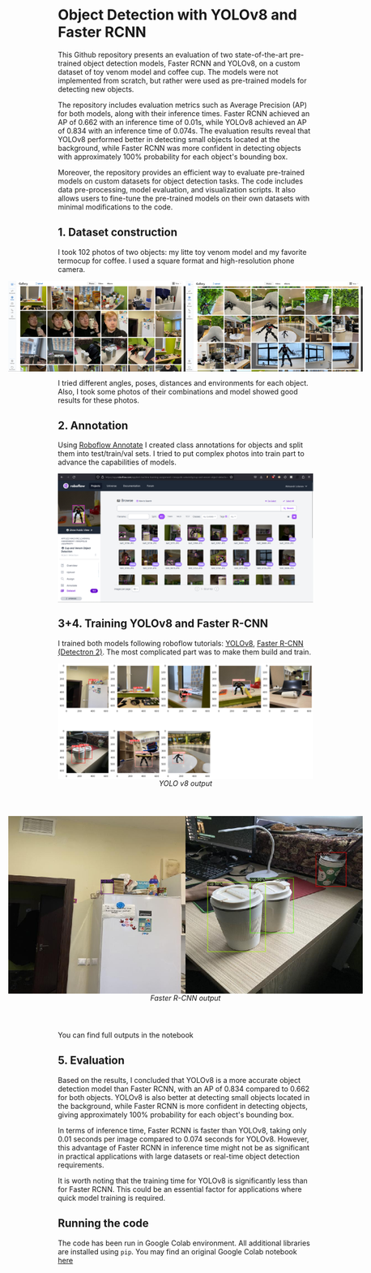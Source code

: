 # Object Detection with YOLOv8 and Faster RCNN

This Github repository presents an evaluation of two state-of-the-art pre-trained object detection models, Faster RCNN and YOLOv8, on a custom dataset of toy venom model and coffee cup. The models were not implemented from scratch, but rather were used as pre-trained models for detecting new objects.

The repository includes evaluation metrics such as Average Precision (AP) for both models, along with their inference times. Faster RCNN achieved an AP of 0.662 with an inference time of 0.01s, while YOLOv8 achieved an AP of 0.834 with an inference time of 0.074s. The evaluation results reveal that YOLOv8 performed better in detecting small objects located at the background, while Faster RCNN was more confident in detecting objects with approximately 100% probability for each object's bounding box.

Moreover, the repository provides an efficient way to evaluate pre-trained models on custom datasets for object detection tasks. The code includes data pre-processing, model evaluation, and visualization scripts. It also allows users to fine-tune the pre-trained models on their own datasets with minimal modifications to the code.

## 1. Dataset construction

I took 102 photos of two objects: my litte toy venom model and my favorite termocup for coffee. I used a square format and high-resolution phone camera.

<div style="width: 100%; display: flex; justify-content: center">
    <img src="./img/screen01.png" width=350>
    <img src="./img/screen0.png" width=350>
</div>

I tried different angles, poses, distances and environments for each object. Also, I took some photos of their combinations and model showed good results for these photos. 

## 2. Annotation

Using [Roboflow Annotate](https://roboflow.com/annotate) I created class annotations for objects and split them into test/train/val sets. I tried to put complex photos into train part to advance the capabilities of models.

<div style="width: 100%; display: flex; justify-content: center">
    <img src="./img/screen1.png" width=700>
</div>

## 3+4. Training YOLOv8 and Faster R-CNN

I trained both models following roboflow tutorials: [YOLOv8](https://blog.roboflow.com/how-to-train-yolov8-on-a-custom-dataset/), [Faster R-CNN (Detectron 2)](https://blog.roboflow.com/how-to-train-detectron2/). The most complicated part was to make them build and train.

<div style="width: 100%; display: flex; flex-direction: column; align-items: center; margin-bottom: 4em">
    <img src="./img/screen2.png" width=700>
    <span><i>YOLO v8 output</i></span>
</div>

<div style="width: 100%; display: flex; flex-direction: column; align-items: center; margin-bottom: 4em">
   <div style="width: 100%; display: flex; justify-content: center">
        <img src="./img/screen3.png" width=350>
        <img src="./img/screen4.png" width=350>
    </div>
    <span><i>Faster R-CNN output</i></span>
</div>

You can find full outputs in the notebook

## 5. Evaluation 

Based on the results, I concluded that YOLOv8 is a more accurate object detection model than Faster RCNN, with an AP of 0.834 compared to 0.662 for both objects. YOLOv8 is also better at detecting small objects located in the background, while Faster RCNN is more confident in detecting objects, giving approximately 100% probability for each object's bounding box.

In terms of inference time, Faster RCNN is faster than YOLOv8, taking only 0.01 seconds per image compared to 0.074 seconds for YOLOv8. However, this advantage of Faster RCNN in inference time might not be as significant in practical applications with large datasets or real-time object detection requirements.

It is worth noting that the training time for YOLOv8 is significantly less than for Faster RCNN. This could be an essential factor for applications where quick model training is required.


## Running the code

The code has been run in Google Colab environment. All additional libraries are installed using `pip`. You may find an original Google Colab notebook [here](https://colab.research.google.com/drive/1yJTjVd6tjFb_hbw0rPPCQkDn9JU0V3I4?usp=sharing)